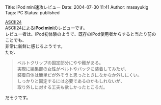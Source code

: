 Title: iPod mini速攻レビュー
Date: 2004-07-30 11:41
Author: masayukig
Tags: PC
Status: published

[ASCII24](http://review.ascii24.com/db/news/hard/2004/07/27/650769-000.html)  
ASCII24による**iPod mini**のレビューです。  
レビュー者は、iPod初体験のようで、既存のiPod使用者からすると当たり前のことでも、  
非常に新鮮に感じるようです。  
ただ、  

> ベルトクリップの固定部分にやや難がある。  
> 実際に編集部の女性がベルトやバックに装着してみたが、  
> 装着自体は簡単だが外そうと思ったときになかなか外しにくい。  
> しっかりと固定するには必要であるのかもしれないが、  
> 取り外しに対する工夫も欲しかったところだ。

だそうです。
